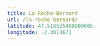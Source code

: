 ```yaml
---
title: La Roche-Bernard
url: /la-roche-bernard/
latitude: 47.518535400000005
longitude: -2.3014671
---
```

